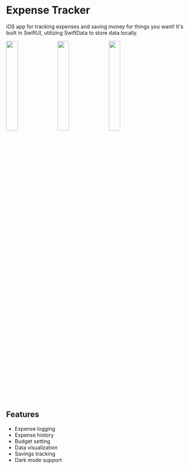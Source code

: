 # Expense Tracker

iOS app for tracking expenses and saving money for things you want! It's built in SwiftUI, utilizing SwiftData to store data locally.

<p float="left">
  <img src="https://imgur.com/jpE5VRN.png" width="25%" style="margin-right: 10px;" />
  <img src="https://imgur.com/q0ymwgT.png" width="25%" style="margin-right: 10px;" />
  <img src="https://imgur.com/bUafbes.png" width="25%" style="margin-right: 10px;" />
</p>

## Features
- Expense logging
- Expense history
- Budget setting
- Data visualization
- Savings tracking
- Dark mode support